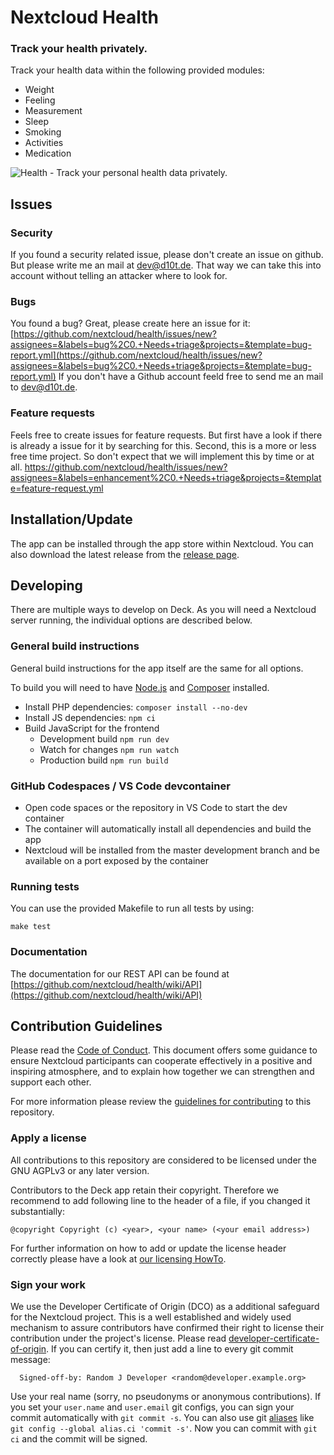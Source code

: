 # Nextcloud Health
### Track your health privately.

Track your health data within the following provided modules:
- Weight
- Feeling
- Measurement
- Sleep
- Smoking
- Activities
- Medication

![Health - Track your personal health data privately.](https://raw.githubusercontent.com/nextcloud/health/main/screenshots/health-weight.png "Track weight")

## Issues
### Security
If you found a security related issue, please don't create an issue on github. But please write me an mail at dev@d10t.de. That way we can take this into account without telling an attacker where to look for.

### Bugs
You found a bug? Great, please create here an issue for it: [https://github.com/nextcloud/health/issues/new?assignees=&labels=bug%2C0.+Needs+triage&projects=&template=bug-report.yml](https://github.com/nextcloud/health/issues/new?assignees=&labels=bug%2C0.+Needs+triage&projects=&template=bug-report.yml)
If you don't have a Github account feeld free to send me an mail to dev@d10t.de.

### Feature requests
Feels free to create issues for feature requests. But first have a look if there is already a issue for it by searching for this. Second, this is a more or less free time project. So don't expect that we will implement this by time or at all.
https://github.com/nextcloud/health/issues/new?assignees=&labels=enhancement%2C0.+Needs+triage&projects=&template=feature-request.yml

## Installation/Update
The app can be installed through the app store within Nextcloud. You can also download the latest release from the [release page](https://github.com/nextcloud/health/releases).

## Developing

There are multiple ways to develop on Deck. As you will need a Nextcloud server running, the individual options are described below.

### General build instructions

General build instructions for the app itself are the same for all options.

To build you will need to have [Node.js](https://nodejs.org/en/) and [Composer](https://getcomposer.org/) installed.

- Install PHP dependencies: `composer install --no-dev`
- Install JS dependencies: `npm ci`
- Build JavaScript for the frontend
	- Development build `npm run dev`
	- Watch for changes `npm run watch`
	- Production build `npm run build`

### GitHub Codespaces / VS Code devcontainer

- Open code spaces or the repository in VS Code to start the dev container
- The container will automatically install all dependencies and build the app
- Nextcloud will be installed from the master development branch and be available on a port exposed by the container

### Running tests
You can use the provided Makefile to run all tests by using:

    make test

### Documentation

The documentation for our REST API can be found at [https://github.com/nextcloud/health/wiki/API](https://github.com/nextcloud/health/wiki/API)

## Contribution Guidelines

Please read the [Code of Conduct](https://nextcloud.com/community/code-of-conduct/). This document offers some guidance to ensure Nextcloud participants can cooperate effectively in a positive and inspiring atmosphere, and to explain how together we can strengthen and support each other.

For more information please review the [guidelines for contributing](https://github.com/nextcloud/server/blob/master/.github/CONTRIBUTING.md) to this repository.

### Apply a license

All contributions to this repository are considered to be licensed under
the GNU AGPLv3 or any later version.

Contributors to the Deck app retain their copyright. Therefore we recommend
to add following line to the header of a file, if you changed it substantially:

```
@copyright Copyright (c) <year>, <your name> (<your email address>)
```

For further information on how to add or update the license header correctly please have a look at [our licensing HowTo][applyalicense].

### Sign your work

We use the Developer Certificate of Origin (DCO) as a additional safeguard
for the Nextcloud project. This is a well established and widely used
mechanism to assure contributors have confirmed their right to license
their contribution under the project's license.
Please read [developer-certificate-of-origin][dcofile].
If you can certify it, then just add a line to every git commit message:

````
  Signed-off-by: Random J Developer <random@developer.example.org>
````

Use your real name (sorry, no pseudonyms or anonymous contributions).
If you set your `user.name` and `user.email` git configs, you can sign your
commit automatically with `git commit -s`. You can also use git [aliases](https://git-scm.com/book/tr/v2/Git-Basics-Git-Aliases)
like `git config --global alias.ci 'commit -s'`. Now you can commit with
`git ci` and the commit will be signed.

[dcofile]: https://github.com/nextcloud/server/blob/master/contribute/developer-certificate-of-origin
[applyalicense]: https://github.com/nextcloud/server/blob/master/contribute/HowToApplyALicense.md
